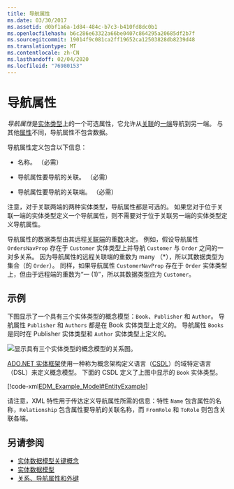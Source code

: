```yaml
---
title: 导航属性
ms.date: 03/30/2017
ms.assetid: d0bf1a6a-1d84-484c-b7c3-b410fd8dc0b1
ms.openlocfilehash: b6c286e63322a66be0407c864295a20685df2b7f
ms.sourcegitcommit: 19014f9c081ca2ff19652ca12503828db8239d48
ms.translationtype: MT
ms.contentlocale: zh-CN
ms.lasthandoff: 02/04/2020
ms.locfileid: "76980153"
---
```

# <a name="navigation-property"></a>导航属性

*导航属性*是[实体类型](entity-type.md)上的一个可选属性，它允许从[关联](association-type.md)的[一端](association-end.md)导航到另一端。 与其他[属性](property.md)不同，导航属性不包含数据。

导航属性定义包含以下信息：

- 名称。 （必需）

- 导航属性要导航的关联。 （必需）

- 导航属性要导航的关联端。 （必需）

注意，对于关联两端的两种实体类型，导航属性都是可选的。 如果您对于位于关联一端的实体类型定义一个导航属性，则不需要对于位于关联另一端的实体类型定义导航属性。

导航属性的数据类型由其远程[关联端](association-end.md)的重[数](association-end-multiplicity.md)决定。 例如，假设导航属性 `OrdersNavProp` 存在于 `Customer` 实体类型上并导航 `Customer` 与 `Order` 之间的一对多关系。 因为导航属性的远程关联端的重数为 many （\*），所以其数据类型为集合（的 `Order`）。 同样，如果导航属性 `CustomerNavProp` 存在于 `Order` 实体类型上，但由于远程端的重数为“一 (1)”，所以其数据类型应为 `Customer`。

## <a name="example"></a>示例

下图显示了一个具有三个实体类型的概念模型：`Book`、`Publisher` 和 `Author`。 导航属性 `Publisher` 和 `Authors` 都是在 Book 实体类型上定义的。 导航属性 `Books` 是同时在 Publisher 实体类型和 `Author` 实体类型上定义的。

 ![显示具有三个实体类型的概念模型的关系图。](./media/navigation-property/conceptual-model-entity-types-associations.gif)  

[ADO.NET 实体框架](./ef/index.md)使用一种称为概念架构定义语言（[CSDL](/ef/ef6/modeling/designer/advanced/edmx/csdl-spec)）的域特定语言（DSL）来定义概念模型。 下面的 CSDL 定义了上图中显示的 `Book` 实体类型。

[!code-xml[EDM_Example_Model#EntityExample](~/samples/snippets/xml/VS_Snippets_Data/edm_example_model/xml/books.edmx#entityexample)]

请注意，XML 特性用于传达定义导航属性所需的信息：特性 `Name` 包含属性的名称，`Relationship` 包含属性要导航的关联名称，而 `FromRole` 和 `ToRole` 则包含关联各端。

## <a name="see-also"></a>另请参阅

- [实体数据模型关键概念](entity-data-model-key-concepts.md)
- [实体数据模型](entity-data-model.md)
- [关系、导航属性和外键](/ef/ef6/fundamentals/relationships)
